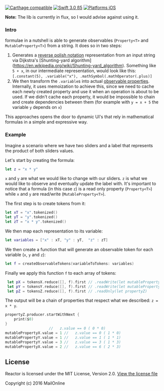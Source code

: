 [![Carthage compatible](https://img.shields.io/badge/Carthage-compatible-4BC51D.svg?style=flat)](https://github.com/Carthage/Carthage)
[![Swift 3.0 ß5](https://img.shields.io/badge/Swift-3.0-orange.svg?style=flat)](https://developer.apple.com/swift/)
[![Platforms iOS](https://img.shields.io/badge/Platforms-iOS-lightgray.svg?style=flat)](https://developer.apple.com/swift/)

**Note:** The lib is currently in flux, so I would advise against using it. 

### Intro

formulae in a nutshell is able to generate observables (`Property<T>` and `MutableProperty<T>`) from a string. It does so in two steps:

1. Generates a [reverse polish notation](https://en.wikipedia.org/wiki/Reverse_Polish_notation) representation from an input string via Dijkstra's [Shunting-yard algorithm] (https://en.wikipedia.org/wiki/Shunting-yard_algorithm). Something like `5 + x`, in our intermediate representation, would look like this: `[.constant(5), .variable("x"), .mathSymbol(.mathOperator(.plus)]`
2. We then transform the `.variable`s into actual [observable properties](https://github.com/ReactiveCocoa/ReactiveCocoa/blob/master/ReactiveCocoa/Swift/Property.swift). Internally, it uses memoization to achieve this, since we need to cache each newly created property and use it when an operation is about to be used. If we didn't cache each property, it would be impossible to chain and create dependencies between them (for example with `y = x + 5` the variable `y` depends on `x`)

This approaches opens the door to dynamic UI's that rely in mathematical formulas in a simple and expressive way.

### Example

 Imagine a scenario where we have two sliders and a label that represents the product of both sliders values. 

Let's start by creating the formula:

```swift
let z = "x * y"
```

`x` and `y` are what we would like to change with our sliders.  `z` is what we would like to observe and eventually update the label with. It's important to notice that a formula (in this case `z`) is a read only property (`Property<T>`) while `x` and `y` are read/write (`MutableProperty<T>`). 

The first step is to create tokens from it:

```swift
let xT = "x".tokenized()
let yT = "y".tokenized()
let zT = "x * y".tokenized()
```
We then map each representation to its variable:

```swift
let variables = ["x" : xT, "y" : yT,  "z" : zT]
```

We then create a function that will generate an observable token for each variable (`x`, `y` and `z`):

```swift
let f = createObservableTokens(variableToTokens: variables)
```
Finally we apply this function `f` to each array of tokens:

```swift
 let pX = tokensX.reduce([], f).first // .readWrite(let mutablePropertyX)
 let pY = tokensY.reduce([], f).first // .readWrite(let mutablePropertyY)
 let pZ = tokensZ.reduce([], f).first // .readOnly(let propertyZ)
```

The output will be a chain of properties that respect what we described: `z = x * y`. 

```swift
propertyZ.producer.startWithNext {
	print($0) 
}
                    //   z.value == 0 ( 0 * 0)
mutablePropertyX.value = 1 //   z.value == 0 ( 1 * 0)
mutablePropertyY.value = 1 //   z.value == 1 ( 1 * 1)
mutablePropertyY.value = 3 //   z.value == 3 ( 1 * 3)
mutablePropertyX.value = 2 //   z.value == 6 ( 2 * 3)	
```

## License
Reactor is licensed under the MIT License, Version 2.0. [View the license file](LICENSE)

Copyright (c) 2016 MailOnline
